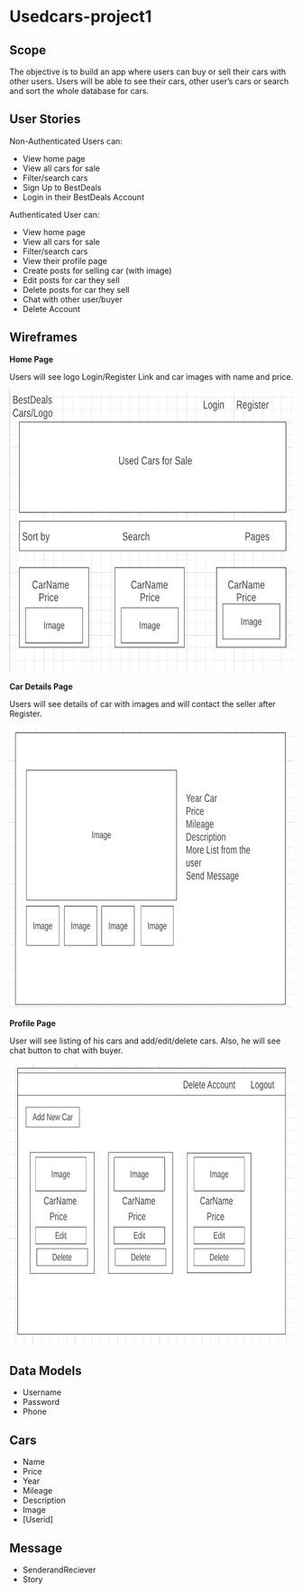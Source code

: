 # Usedcars-project1

## Scope

The objective is to build an app where users can buy or sell their cars with other users. Users
will be able to see their cars, other user’s cars or search and sort the whole database for cars.

## User Stories

Non-Authenticated Users can:

* View home page
* View all cars for sale
* Filter/search cars
* Sign Up to BestDeals
* Login in their BestDeals Account

Authenticated User can:

* View home page
* View all cars for sale
* Filter/search cars
* View their profile page
* Create posts for selling car (with image)
* Edit posts for car they sell
* Delete posts for car they sell
* Chat with other user/buyer
* Delete Account

## Wireframes

 **Home Page**

Users will see logo Login/Register Link and car images with name and price.

<img src="Images/landing.png" width="700" height="500">

**Car Details Page**

Users will see details of car with images and will contact the seller after Register.

<img src="Images/cardetails.png" width="700" height="500">

**Profile Page**

User will see listing of his cars and add/edit/delete cars. Also, he will see chat button
to chat with buyer.

<img src="Images/profile.png" width="700" height="500">

## Data Models

* Username
* Password
* Phone

## Cars

* Name
* Price
* Year
* Mileage
* Description
* Image
* [Userid]

## Message

* SenderandReciever
* Story









